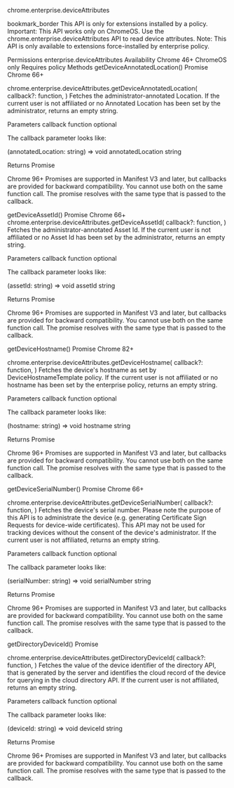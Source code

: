 chrome.enterprise.deviceAttributes 

bookmark_border
This API is only for extensions installed by a policy.
Important: This API works only on ChromeOS.
Use the chrome.enterprise.deviceAttributes API to read device attributes. Note: This API is only available to extensions force-installed by enterprise policy.

Permissions
enterprise.deviceAttributes
Availability
Chrome 46+ ChromeOS only Requires policy
Methods
getDeviceAnnotatedLocation()
Promise Chrome 66+

chrome.enterprise.deviceAttributes.getDeviceAnnotatedLocation(
  callback?: function,
)
Fetches the administrator-annotated Location. If the current user is not affiliated or no Annotated Location has been set by the administrator, returns an empty string.

Parameters
callback
function optional

The callback parameter looks like:


(annotatedLocation: string) => void
annotatedLocation
string

Returns
Promise<string>

Chrome 96+
Promises are supported in Manifest V3 and later, but callbacks are provided for backward compatibility. You cannot use both on the same function call. The promise resolves with the same type that is passed to the callback.

getDeviceAssetId()
Promise Chrome 66+
chrome.enterprise.deviceAttributes.getDeviceAssetId(
  callback?: function,
)
Fetches the administrator-annotated Asset Id. If the current user is not affiliated or no Asset Id has been set by the administrator, returns an empty string.

Parameters
callback
function optional

The callback parameter looks like:

(assetId: string) => void
assetId
string

Returns
Promise<string>

Chrome 96+
Promises are supported in Manifest V3 and later, but callbacks are provided for backward compatibility. You cannot use both on the same function call. The promise resolves with the same type that is passed to the callback.

getDeviceHostname()
Promise Chrome 82+

chrome.enterprise.deviceAttributes.getDeviceHostname(
  callback?: function,
)
Fetches the device's hostname as set by DeviceHostnameTemplate policy. If the current user is not affiliated or no hostname has been set by the enterprise policy, returns an empty string.

Parameters
callback
function optional

The callback parameter looks like:


(hostname: string) => void
hostname
string

Returns
Promise<string>

Chrome 96+
Promises are supported in Manifest V3 and later, but callbacks are provided for backward compatibility. You cannot use both on the same function call. The promise resolves with the same type that is passed to the callback.

getDeviceSerialNumber()
Promise Chrome 66+

chrome.enterprise.deviceAttributes.getDeviceSerialNumber(
  callback?: function,
)
Fetches the device's serial number. Please note the purpose of this API is to administrate the device (e.g. generating Certificate Sign Requests for device-wide certificates). This API may not be used for tracking devices without the consent of the device's administrator. If the current user is not affiliated, returns an empty string.

Parameters
callback
function optional

The callback parameter looks like:


(serialNumber: string) => void
serialNumber
string

Returns
Promise<string>

Chrome 96+
Promises are supported in Manifest V3 and later, but callbacks are provided for backward compatibility. You cannot use both on the same function call. The promise resolves with the same type that is passed to the callback.

getDirectoryDeviceId()
Promise

chrome.enterprise.deviceAttributes.getDirectoryDeviceId(
  callback?: function,
)
Fetches the value of the device identifier of the directory API, that is generated by the server and identifies the cloud record of the device for querying in the cloud directory API. If the current user is not affiliated, returns an empty string.

Parameters
callback
function optional

The callback parameter looks like:


(deviceId: string) => void
deviceId
string

Returns
Promise<string>

Chrome 96+
Promises are supported in Manifest V3 and later, but callbacks are provided for backward compatibility. You cannot use both on the same function call. The promise resolves with the same type that is passed to the callback.